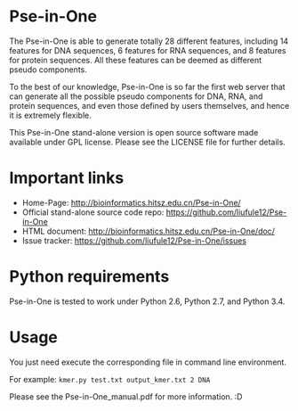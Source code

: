 Pse-in-One
==========

The Pse-in-One is able to generate totally 28 different features, including 14 features for DNA sequences, 6 features for RNA sequences, and 8 features for protein sequences. All these features can be deemed as different pseudo components.

To the best of our knowledge, Pse-in-One is so far the first web server that can generate all the possible pseudo components for DNA, RNA, and protein sequences, and even those defined by users themselves, and hence it is extremely flexible.

This Pse-in-One stand-alone version is open source software made available under GPL license. Please see the LICENSE file for further details.


Important links
===============

* Home-Page: http://bioinformatics.hitsz.edu.cn/Pse-in-One/
* Official stand-alone source code repo: https://github.com/liufule12/Pse-in-One
* HTML document: http://bioinformatics.hitsz.edu.cn/Pse-in-One/doc/
* Issue tracker: https://github.com/liufule12/Pse-in-One/issues


Python requirements
===================

Pse-in-One is tested to work under Python 2.6, Python 2.7, and Python 3.4.


Usage
=====

You just need execute the corresponding file in command line environment.

For example: `kmer.py test.txt output_kmer.txt 2 DNA`

Please see the Pse-in-One_manual.pdf for more information. :D